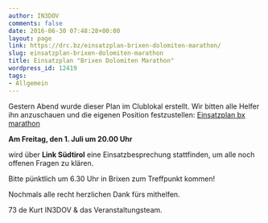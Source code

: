 ```yaml
---
author: IN3DOV
comments: false
date: 2016-06-30 07:48:28+00:00
layout: page
link: https://drc.bz/einsatzplan-brixen-dolomiten-marathon/
slug: einsatzplan-brixen-dolomiten-marathon
title: Einsatzplan "Brixen Dolomiten Marathon"
wordpress_id: 12419
tags:
- Allgemein
---
```


Gestern Abend wurde dieser Plan im Clublokal erstellt. Wir bitten alle Helfer ihn anzuschauen und die eigenen Position festzustellen: [Einsatzplan bx marathon](https://drc.bz/wp-content/uploads/2016/06/Einsatzplan-bx-marathon.pdf)


**Am Freitag, den 1. Juli um 20.00 Uhr**


wird über **Link Südtirol** eine Einsatzbesprechung stattfinden, um alle noch offenen Fragen zu klären.

Bitte pünktlich um 6.30 Uhr in Brixen zum Treffpunkt kommen!

Nochmals alle recht herzlichen Dank fürs mithelfen.

73 de Kurt IN3DOV & das Veranstaltungsteam.
